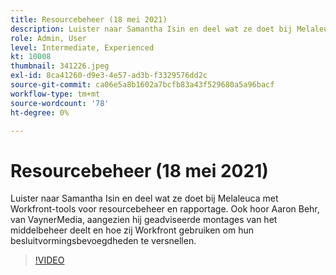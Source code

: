 ```yaml
---
title: Resourcebeheer (18 mei 2021)
description: Luister naar Samantha Isin en deel wat ze doet bij Melaleuca met Workfront-tools voor resourcebeheer en rapportage. Ook hoor Aaron Behr, van VaynerMedia, ... (De beschrijvingen zouden tussen 60 en 160 karakters moeten zijn)
role: Admin, User
level: Intermediate, Experienced
kt: 10008
thumbnail: 341226.jpeg
exl-id: 8ca41260-d9e3-4e57-ad3b-f3329576dd2c
source-git-commit: ca06e5a8b1602a7bcfb83a43f529680a5a96bacf
workflow-type: tm+mt
source-wordcount: '78'
ht-degree: 0%

---
```


# Resourcebeheer (18 mei 2021)

Luister naar Samantha Isin en deel wat ze doet bij Melaleuca met Workfront-tools voor resourcebeheer en rapportage. Ook hoor Aaron Behr, van VaynerMedia, aangezien hij geadviseerde montages van het middelbeheer deelt en hoe zij Workfront gebruiken om hun besluitvormingsbevoegdheden te versnellen.

>[!VIDEO](https://video.tv.adobe.com/v/341226/?quality=12&learn=on)
